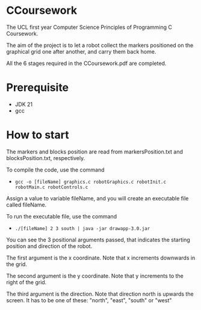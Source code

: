 # CCoursework
The UCL first year Computer Science Principles of Programming C Coursework.

The aim of the project is to let a robot collect the markers positioned on the graphical grid one after another, and carry them back home.

All the 6 stages required in the CCoursework.pdf are completed.

# Prerequisite
- JDK 21
- gcc

# How to start
The markers and blocks position are read from markersPosition.txt and blocksPosition.txt, respectively.

To compile the code, use the command

- `gcc -o [fileName] graphics.c robotGraphics.c robotInit.c robotMain.c robotControls.c`

Assign a value to variable fileName, and you will create an executable file called fileName.

To run the executable file, use the command

- `./[fileName] 2 3 south | java -jar drawapp-3.0.jar`

You can see the 3 positional arguments passed, that indicates the starting position and direction of the robot.

The first argument is the x coordinate. Note that x increments downwards in the grid.

The second argument is the y coordinate. Note that y increments to the right of the grid.

The third argument is the direction. Note that direction north is upwards the screen.
It has to be one of these: "north", "east", "south" or "west"

